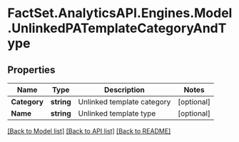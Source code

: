 # FactSet.AnalyticsAPI.Engines.Model.UnlinkedPATemplateCategoryAndType

## Properties

Name | Type | Description | Notes
------------ | ------------- | ------------- | -------------
**Category** | **string** | Unlinked template category | [optional] 
**Name** | **string** | Unlinked template type | [optional] 

[[Back to Model list]](../README.md#documentation-for-models) [[Back to API list]](../README.md#documentation-for-api-endpoints) [[Back to README]](../README.md)

